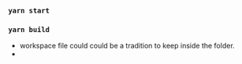 
### `yarn start`
### `yarn build`

  - workspace file could could be a tradition to keep inside the folder.
  - 